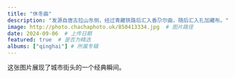 ```yaml
---
title: "休冬曲"
description: "发源自唐古拉山东侧，经过青藏铁路后汇入香尕尔曲，随后汇入扎加藏布。"
image: http://photo.chachaphoto.uk/850413334.jpg  # 图片路径
date: 2024-09-06  # 上传日期
featured: true  # 是否为精选
albums: ["qinghai"] # 所属专辑
---
```


这张图片展现了城市街头的一个经典瞬间。
